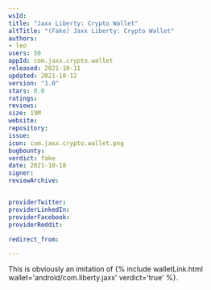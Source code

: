 ```yaml
---
wsId: 
title: "Ja­xx Lib­erty: Crypto Wallet"
altTitle: "(Fake) Ja­xx Lib­erty: Crypto Wallet"
authors:
- leo
users: 50
appId: com.jaxx.crypto.wallet
released: 2021-10-11
updated: 2021-10-12
version: "1.0"
stars: 0.0
ratings: 
reviews: 
size: 19M
website: 
repository: 
issue: 
icon: com.jaxx.crypto.wallet.png
bugbounty: 
verdict: fake
date: 2021-10-18
signer: 
reviewArchive:


providerTwitter: 
providerLinkedIn: 
providerFacebook: 
providerReddit: 

redirect_from:

---
```



This is obviously an imitation of
{% include walletLink.html wallet='android/com.liberty.jaxx' verdict='true' %}.
